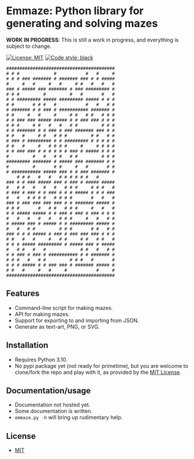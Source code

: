 # Emmaze: Python library for generating and solving mazes

**WORK IN PROGRESS**: This is still a work in progress, and everything is
subject to change.

[![License: MIT](https://img.shields.io/badge/License-MIT-green)](LICENSE)
[![Code style: black](https://img.shields.io/badge/code%20style-black-000000.svg)](https://black.readthedocs.io/en/stable/)

```
#########################################
# # #             #           #   #     #
# # # ### ####### # ####### ### # # #####
#     #   #     #   #     # #   #   #   #
### # ##### ### ####### # ### ######### #
# # #         #         #   #       #   #
# # ######### ##### ######### ##### # # #
# #       # # #   #           #   #   # #
# ####### # # ### # ########### ####### #
# #     #   #     #     # #   # #   # # #
# # ### ### ##### ##### # # ### ### # # #
# # #     # #   #   #   # #         # # #
# # ####### # # ### # ### ####### ### # #
# #   #     # #   # # #         # #   # #
# ### # ######### # # ######### # # # # #
# #   #     #   # # # #     #     # # # #
# # ### ### # # # # # # ### # ##### # # #
#         #   #   # #   # #         # # #
######### ####### # ##### ### ####### # #
#         #       # #     #   #       # #
# ########### ##### ### # # ### ####### #
    # # #   #   #   # # # # # #   #      
### # # ### ##### ### # ### # ##### #####
#   # #   #   #   #   # # #     # # #   #
# ### # ### # # ### # # # ##### # # # ###
#   #   # # # #   # # # #       #   #   #
### # ### ### ### ### # # ####### ##### #
# # #       #   # #   # # #     #   #   #
# # ##### ##### # # ### # ### # ### # # #
#   #   #   #   #   # # #     #   #   # #
# ##### ### # ##### # # ######### ##### #
#   #   # #         # # #       # #   # #
### # # # ##### # ### # ### ### ### # # #
# #   #   #     #   # #     # #   # #   #
# # # ##### ######### # ##### ### # #####
#   # #   #   #             # #   #   # #
# # ### # ### # ########### # # ####### #
# # #   #   # #         # # #   #       #
# # # ##### # # ### ### # ####### ##### #
# #   #     #   #     #           #     #
#########################################
```

## Features

- Command-line script for making mazes.
- API for making mazes.
- Support for exporting to and importing from JSON.
- Generate as text-art, PNG, or SVG.

## Installation

- Requires Python 3.10.
- No pypi package yet (not ready for primetime), but you are welcome
  to clone/fork the repo and play with it, as provided by the 
  [MIT License](LICENSE).

## Documentation/usage

- Documentation not hosted yet.
- Some documentation is written.
- `emmaze.py -h` will bring up rudimentary help.

## License

- [MIT](LICENSE)
